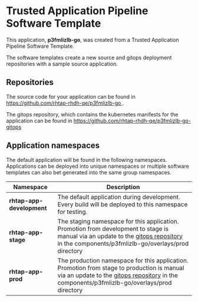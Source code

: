 # Trusted Application Pipeline Software Template

This application, **p3fmlizlb-go**, was created from a Trusted Application Pipeline Software Template.

The software templates create a new source and gitops deployment repositories with a sample source application. 

## Repositories

The source code for your application can be found in [https://github.com/rhtap-rhdh-qe/p3fmlizlb-go ](https://github.com/rhtap-rhdh-qe/p3fmlizlb-go ).
 
The gitops repository, which contains the kubernetes manifests for the application can be found in 
[https://github.com/rhtap-rhdh-qe/p3fmlizlb-go-gitops ](https://github.com/rhtap-rhdh-qe/p3fmlizlb-go-gitops ) 

## Application namespaces 

The default application will be found in the following namespaces. Applications can be deployed into unique namespaces or multiple software templates can also bet generated into the same group namespaces.  

|  Namespace   |  Description   |  
| -------- | -------- |   
| **rhtap-app-development** | The default application during development. Every build will be deployed to this namespace for testing. | 
| **rhtap-app-stage** | The staging namespace for this application. Promotion from development to stage is manual via an update to the [gitops repository](https://github.com/rhtap-rhdh-qe/p3fmlizlb-go-gitops ) in the components/p3fmlizlb-go/overlays/prod directory |  
| **rhtap-app-prod** | The production namespace for this application. Promotion from stage to production is manual via an update to the [gitops repository](https://github.com/rhtap-rhdh-qe/p3fmlizlb-go-gitops ) in the components/p3fmlizlb-go/overlays/prod directory | 